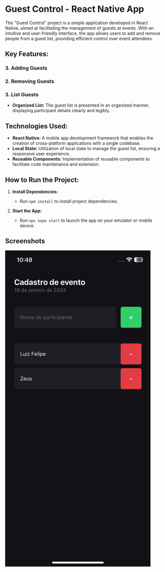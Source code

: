 # Guest Control - React Native App

The "Guest Control" project is a simple application developed in React Native, aimed at facilitating the management of guests at events. 
With an intuitive and user-friendly interface, the app allows users to add and remove people from a guest list, providing efficient control over event attendees.

## Key Features:

### 3. Adding Guests

### 2. Removing Guests

### 3. List Guests
- **Organized List:** The guest list is presented in an organized manner, displaying participant details clearly and legibly.

## Technologies Used:

- **React Native:** A mobile app development framework that enables the creation of cross-platform applications with a single codebase.
- **Local State:** Utilization of local state to manage the guest list, ensuring a responsive user experience.
- **Reusable Components:** Implementation of reusable components to facilitate code maintenance and extension.

## How to Run the Project:

1. **Install Dependencies:**
   - Run `npm install` to install project dependencies.

2. **Start the App:**
   - Run `npx expo start` to launch the app on your emulator or mobile device.

## Screenshots

![Screenshot](https://github.com/tridapallil/event-participants/blob/main/screenshot.jpeg?raw=true)
